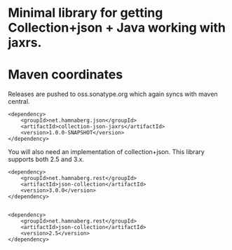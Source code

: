 # Minimal library for getting Collection+json + Java working with jaxrs.

# Maven coordinates

Releases are pushed to oss.sonatype.org which again syncs with maven central.


    <dependency>
        <groupId>net.hamnaberg.json</groupId>
        <artifactId>collection-json-jaxrs</artifactId>
        <version>1.0.0-SNAPSHOT</version>
    </dependency>

You will also need an implementation of collection+json.
This library supports both 2.5 and 3.x.

    <dependency>
        <groupId>net.hamnaberg.rest</groupId>
        <artifactId>json-collection</artifactId>
        <version>3.0.0</version>
    </dependency>


    <dependency>
        <groupId>net.hamnaberg.rest</groupId>
        <artifactId>json-collection</artifactId>
        <version>2.5</version>
    </dependency>


